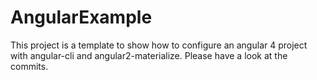 # AngularExample

This project is a template to show how to configure an angular 4 project with angular-cli and angular2-materialize. 
Please have a look at the commits.
